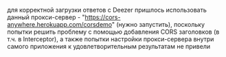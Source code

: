 
для корректной загрузки ответов с Deezer пришлось использовать данный прокси-сервер - "https://cors-anywhere.herokuapp.com/corsdemo" (нужно запустить), 
поскольку попытки решить проблему с помощью добавления CORS заголовков (в т.ч. в Interceptor), а также попытки настройки прокси-сервера 
внутри самого приложения к удовлетворительным результатам не привели
